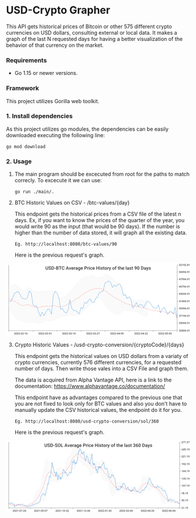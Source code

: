 # USD-Crypto Grapher

This API gets historical prices of Bitcoin or other 575 different crypto currencies on USD dollars, consulting external or local data.
It makes a graph of the last N requested days for having a better visualization of the behavior of that currency on the market. 

### Requirements

* Go 1.15 or newer versions.

### Framework

This project utilizes Gorilla web toolkit.

### 1. Install dependencies

As this project utilizes go modules, the dependencies can be easily downloaded executing the following line:

```
go mod download
```

### 2. Usage

1. The main program should be excecuted from root for the paths to match correcly. To excecute it we can use:
   
   ```
   go run ./main/.
   ```

2. BTC Historic Values on CSV - /btc-values/{day}

   This endpoint gets the historical prices from a CSV file of the latest n days. Ex, if you want to know the prices of the quarter of the year, 
   you would write 90 as the input (that would be 90 days).
   If the number is higher than the number of data stored, it will graph all the existing data.

   ```
   Eg. http://localhost:8080/btc-values/90
   ```
  
    Here is the previous request's graph.

  ![alt text](https://github.com/Diegoplas/2022Q2GO-Bootcamp/blob/second-delivery/historical-usd-BTC-90-days-graph.png)

3. Crypto Historic Values - /usd-crypto-conversion/{cryptoCode}/{days}

   This endpoint gets the historical values on USD dollars from a variaty of crypto currencies, currently 576 different currencies, for a requested number of days. Then write those vales into a CSV File and graph them. 
   
   The data is acquired from Alpha Vantage API, here is a link to the documentation:
   https://www.alphavantage.co/documentation/

   This endpoint have as advantages compared to the previous one that you are not fixed to look only for BTC values and also you don't have to manually update the CSV historical values, the endpoint do it for you.

   ```
   Eg. http://localhost:8080/usd-crypto-conversion/sol/360
   ```

    Here is the previous request's graph.

  ![alt text](https://github.com/Diegoplas/2022Q2GO-Bootcamp/blob/second-delivery/historical-usd-SOL-360-days-graph.png)